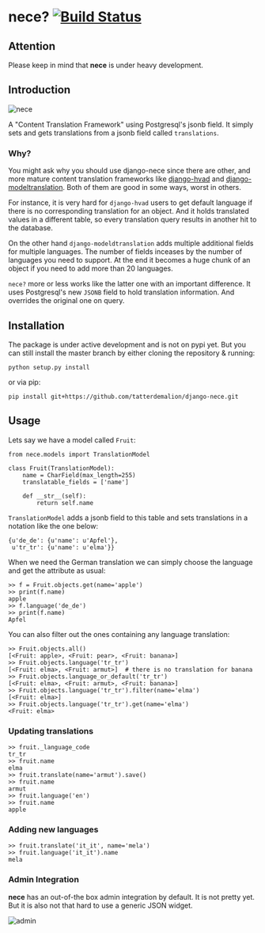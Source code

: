 # nece? [![Build Status](https://travis-ci.org/tatterdemalion/django-nece.svg?branch=master)](https://travis-ci.org/tatterdemalion/django-nece)

## Attention
 Please keep in mind that **nece** is under heavy development.

## Introduction

![nece](https://raw.githubusercontent.com/tatterdemalion/django-nece/master/images/nece.png)

A "Content Translation Framework" using Postgresql's jsonb field. It simply sets and gets translations from a jsonb field called ```translations```. 

### Why?

You might ask why you should use django-nece since there are other, and more mature content translation frameworks like [django-hvad](https://github.com/kristianoellegaard/django-hvad) and [django-modeltranslation](https://github.com/deschler/django-modeltranslation). Both of them are good in some ways, worst in others. 

For instance, it is very hard for ```django-hvad``` users to get default language if there is no corresponding translation for an object. And it holds translated values in a different table, so every translation query results in another hit to the database.

On the other hand ```django-modeldtranslation``` adds multiple additional fields for multiple languages. The number of fields inceases by the number of languages you need to support. At the end it becomes a huge chunk of an object if you need to add more than 20 languages.

```nece?``` more or less works like the latter one with an important difference. It uses Postgresql's new ```JSONB``` field to hold translation information. And overrides the original one on query.

## Installation

The package is under active development and is not on pypi yet. But you can still install the master branch by either cloning the repository & running:

```
python setup.py install
```

or via pip:

```
pip install git+https://github.com/tatterdemalion/django-nece.git
```

## Usage

Lets say we have a model called ```Fruit```:
```
from nece.models import TranslationModel

class Fruit(TranslationModel):
    name = CharField(max_length=255)
    translatable_fields = ['name']

    def __str__(self):
        return self.name
```

```TranslationModel``` adds a jsonb field to this table and sets translations in a notation like the one below:

```
{u'de_de': {u'name': u'Apfel'},
 u'tr_tr': {u'name': u'elma'}}
```

When we need the German translation we can simply choose the language and get the attribute as usual:

```
>> f = Fruit.objects.get(name='apple')
>> print(f.name)
apple
>> f.language('de_de')
>> print(f.name)
Apfel
```

You can also filter out the ones containing any language translation:

```
>> Fruit.objects.all()
[<Fruit: apple>, <Fruit: pear>, <Fruit: banana>]
>> Fruit.objects.language('tr_tr')
[<Fruit: elma>, <Fruit: armut>]  # there is no translation for banana
>> Fruit.objects.language_or_default('tr_tr')
[<Fruit: elma>, <Fruit: armut>, <Fruit: banana>]
>> Fruit.objects.language('tr_tr').filter(name='elma')
[<Fruit: elma>]
>> Fruit.objects.language('tr_tr').get(name='elma')
<Fruit: elma>
```

### Updating translations

```
>> fruit._language_code
tr_tr
>> fruit.name
elma
>> fruit.translate(name='armut').save()
>> fruit.name
armut
>> fruit.language('en')
>> fruit.name
apple
```

### Adding new languages

```
>> fruit.translate('it_it', name='mela')
>> fruit.language('it_it').name
mela
```

### Admin Integration

**nece** has an out-of-the box admin integration by default. It is not pretty yet. But it is also not that hard to use a generic JSON widget.

![admin](https://raw.githubusercontent.com/tatterdemalion/django-nece/master/images/admin.png)

